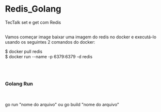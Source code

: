 # Redis_Golang
TecTalk set e get com Redis

<br>
Vamos começar image baixar uma imagem do  redis no docker e executá-lo usando os seguintes 2 comandos do docker:<br>

$ docker pull redis <br>
$ docker run --name <redis> -p 6379:6379 -d redis

<br><br>
<h3> Golang Run</h3>
<br>
<br>go run "nome do arquivo" ou  go build  "nome do arquivo"<br>

